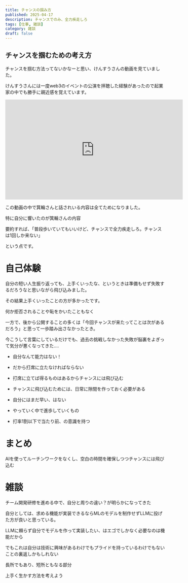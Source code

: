 ```yaml
---
title: チャンスの掴み方
published: 2025-04-17
description: チャンスでのみ、全力疾走しろ
tags: [仕事, 雑談]
category: 雑談
draft: false
---
```


## チャンスを掴むための考え方

チャンスを掴む方法ってないかなーと思い、けんすうさんの動画を見ていました。

けんすうさんには一度web3のイベントの公演を拝聴した経験があったので起業家の中でも勝手に親近感を覚えています。

<iframe width="560" height="315" src="https://www.youtube.com/embed/OMPosb_eI14" title="YouTube video player" frameborder="0" allow="accelerometer; autoplay; clipboard-write; encrypted-media; gyroscope; picture-in-picture" allowfullscreen></iframe>

この動画の中で箕輪さんと話されいる内容は全てためになりました。

特に自分に響いたのが箕輪さんの内容

要約すれば、「普段歩いていてもいいけど、チャンスで全力疾走しろ。チャンスは1回しか来ない」

という点です。

# 自己体験

自分の短い人生振り返っても、上手くいったな、というときは準備もせず失敗するだろうなと思いながら飛び込みました。

その結果上手くいったことの方が多かったです。

何か拒否されることや恥をかいたこともなく

一方で、後から公開することの多くは「今回チャンスが来たってことは次があるだろう」と思って一歩踏み出さなかったとき。

今こうして言葉にしているだけでも、過去の挑戦しなかった失敗が脳裏をよぎって気分が悪くなってきた....


- 自分なんて能力はない！

- だから打席に立たなければならない

- 打席に立てば得るものはあるからチャンスには飛び込む

- チャンスに飛び込むためには、日常に隙間を作っておく必要がある

- 自分にはまだ早い、はない

- やっていく中で進歩していくもの

- 打率1割以下で当たり前、の意識を持つ


# まとめ

AIを使ってルーチンワークをなくし、空白の時間を確保しつつチャンスには飛び込む


# 雑談

チーム開発研修を進める中で、自分と周りの違い？が明らかになってきた

自分としては、求める機能が実装できるならMLのモデルを制作せずLLMに投げた方が良いと思っている。

LLMに頼らず自分でモデルを作って実装したい、はエゴでしかなく必要なのは機能だから

でもこれは自分は技術に興味があるわけでもプライドを持っているわけでもないことの裏返しかもしれない

長所でもあり、短所ともなる部分

上手く生かす方法を考えよう
